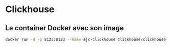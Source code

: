 # Clickhouse

## Le container Docker avec son image

```bash
docker run -d -p 8123:8123 --name ajc-clickhouse clickhouse/clickhouse-server
```